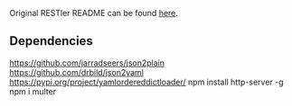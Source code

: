 Original RESTler README can be found [here]('https://github.com/microsoft/restler-fuzzer').

## Dependencies

https://github.com/jarradseers/json2plain
https://github.com/drbild/json2yaml
https://pypi.org/project/yamlordereddictloader/
npm install http-server -g
npm i multer
